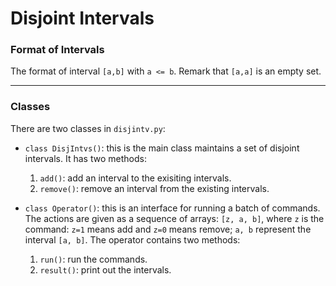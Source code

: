 # Disjoint Intervals

### Format of Intervals

The format of interval `[a,b]` with `a <= b`. Remark that `[a,a]` is an empty set.

----

### Classes 

There are two classes in `disjintv.py`:

* `class DisjIntvs()`: this is the main class maintains a set of disjoint intervals. It has two methods:
  1. `add()`: add an interval to the exisiting intervals.
  2. `remove()`: remove an interval from the existing intervals.

* `class Operator()`: this is an interface for running a batch of commands. The actions are given as a sequence of arrays: `[z, a, b]`, where `z` is the command: `z=1` means add and `z=0` means remove; `a, b` represent the interval `[a, b]`. The operator contains two methods:
  1. `run()`: run the commands.
  2. `result()`: print out the intervals.



